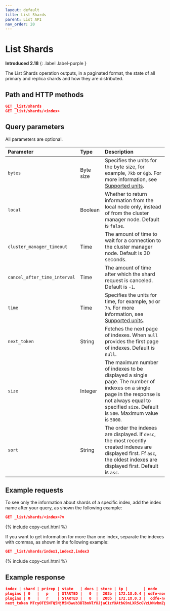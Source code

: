 ```yaml
---
layout: default
title: List Shards
parent: List API
nav_order: 20
---
```


# List Shards
**Introduced 2.18**
{: .label .label-purple }

The List Shards operation outputs, in a paginated format, the state of all primary and replica shards and how they are distributed.

## Path and HTTP methods

```json
GET _list/shards
GET _list/shards/<index>
```

## Query parameters

All parameters are optional.

Parameter | Type | Description
:--- | :--- | :---
`bytes` | Byte size | Specifies the units for the byte size, for example, `7kb` or `6gb`. For more information, see [Supported units]({{site.url}}{{site.baseurl}}/opensearch/units/).
`local` | Boolean | Whether to return information from the local node only, instead of from the cluster manager node. Default is `false`.
`cluster_manager_timeout` | Time | The amount of time to wait for a connection to the cluster manager node. Default is 30 seconds.
`cancel_after_time_interval` | Time | The amount of time after which the shard request is canceled. Default is `-1`.
`time` | Time | Specifies the units for time, for example, `5d` or `7h`. For more information, see [Supported units]({{site.url}}{{site.baseurl}}/opensearch/units/).
`next_token` | String | Fetches the next page of indexes. When `null` provides the first page of indexes. Default is `null`. 
`size` | Integer | The maximum number of indexes to be displayed a single page. The number of indexes on a single page in the response is not always equal to specified `size`. Default is `500`. Maximum value is `5000`.
`sort` | String | The order the indexes are displayed. If `desc`, the most recently created indexes are displayed first. Ff `asc`, the oldest indexes are displayed first. Default is `asc`.

## Example requests

To see only the information about shards of a specific index, add the index name after your query, as shown the following example:

```json
GET _list/shards/<index>?v
```
{% include copy-curl.html %}

If you want to get information for more than one index, separate the indexes with commas, as shown in the following example:

```json
GET _list/shards/index1,index2,index3
```
{% include copy-curl.html %}

## Example response

```json
index | shard | prirep | state   | docs | store | ip |       | node
plugins | 0   |   p    | STARTED |   0  |  208b | 172.18.0.4 | odfe-node1
plugins | 0   |   r    | STARTED |   0  |  208b | 172.18.0.3 |  odfe-node2       
next_token MTcyOTE5NTQ5NjM5N3wub3BlbnNlYXJjaC1zYXAtbG9nLXR5cGVzLWNvbmZpZw==   
```
